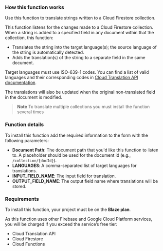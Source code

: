 ### How this function works

Use this function to translate strings written to a Cloud Firestore collection.

This function listens for the changes made to a Cloud Firestore collection. When a string is added to a specified field in any document within that the collection, this function:

- Translates the string into the target language(s); the source language of the string is automatically detected.
- Adds the translation(s) of the string to a separate field in the same document.

Target languages must use ISO-639-1 codes. You can find a list of valid languages and their corresponding codes in [Cloud Translation API documentation](https://cloud.google.com/translate/docs/languages).

The translations will also be updated when the original non-translated field in the document is modified.

> **Note** To translate multiple collections you must install the function several times

### Function details
To install this function add the required information to the form with the following parameters:

- **Document Path**: The document path that you'd like this function to listen to. A placeholder should be used for the document id (e.g., `/collection/{docId}`).
- **LANGUAGES**: A comma-separated list of target languages for translations.
- **INPUT_FIELD_NAME**: The input field for translation.
- **OUTPUT_FIELD_NAME**: The output field name where translations will be stored.

### Requirements
To install this function, your project must be on the **Blaze plan**.

As this function uses other Firebase and Google Cloud Platform services, you will be charged if you exceed the service’s free tier:

- Cloud Translation API
- Cloud Firestore
- Cloud Functions
